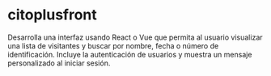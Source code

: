 # citoplusfront
Desarrolla una interfaz usando React o Vue que permita al usuario visualizar una lista de visitantes y buscar por nombre, fecha o número de identificación. Incluye la autenticación de usuarios y muestra un mensaje personalizado al iniciar sesión.
